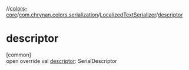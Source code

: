 //[colors-core](../../../index.md)/[com.chrynan.colors.serialization](../index.md)/[LocalizedTextSerializer](index.md)/[descriptor](descriptor.md)

# descriptor

[common]\
open override val [descriptor](descriptor.md): SerialDescriptor

